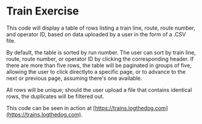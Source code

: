 # Train Exercise

This code will display a table of rows listing a train line, route, route number, and operator ID, based on data uploaded by a user in the form
of a .CSV file.

By default, the table is sorted by run number. The user can sort by train line, route, route number, or operator ID by clicking the corresponding 
header. If there are more than five rows, the table will be paginated in groups of five, allowing the user to click directlyto a specific page, 
or to advance to the next or previous page, assuming there's one available.

All rows will be unique; should the user upload a file that contains identical rows, the duplicates will be filtered out.

This code can be seen in action at [https://trains.logthedog.com](https://trains.logthedog.com).
